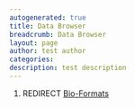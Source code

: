 ```yaml
---
autogenerated: true
title: Data Browser
breadcrumb: Data Browser
layout: page
author: test author
categories: 
description: test description
---
```


1.  REDIRECT [Bio-Formats](Bio-Formats "wikilink")
